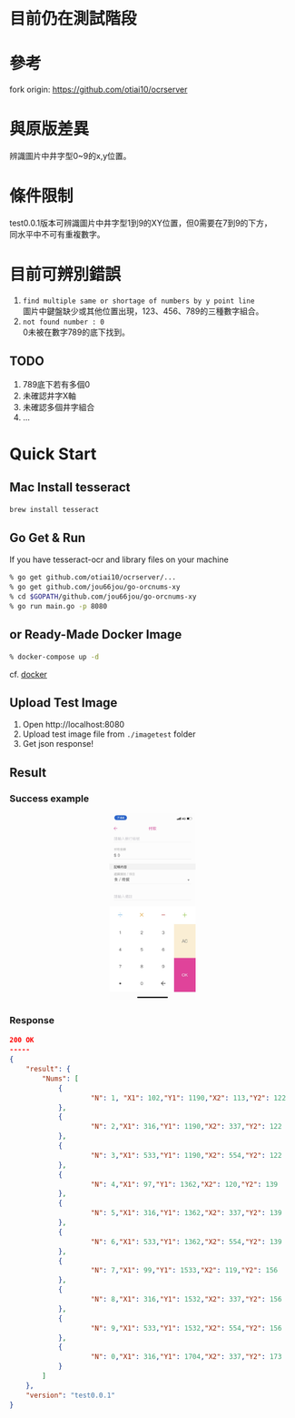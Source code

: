 # 目前仍在測試階段
# 參考
fork origin: https://github.com/otiai10/ocrserver

# 與原版差異
辨識圖片中井字型0~9的x,y位置。

# 條件限制
test0.0.1版本可辨識圖片中井字型1到9的XY位置，但0需要在7到9的下方，  
同水平中不可有重複數字。

# 目前可辨別錯誤
1. `find multiple same or shortage of numbers by y point line`  
圖片中鍵盤缺少或其他位置出現，123、456、789的三種數字組合。
2. `not found number : 0`  
0未被在數字789的底下找到。  

## TODO
1. 789底下若有多個0
2. 未確認井字X軸
3. 未確認多個井字組合
4. ...

# Quick Start

## Mac Install tesseract

```sh
brew install tesseract
```

## Go Get & Run

If you have tesseract-ocr and library files on your machine  

```sh
% go get github.com/otiai10/ocrserver/...
% go get github.com/jou66jou/go-orcnums-xy
% cd $GOPATH/github.com/jou66jou/go-orcnums-xy
% go run main.go -p 8080
```  

## or Ready-Made Docker Image

```sh
% docker-compose up -d
```

cf. [docker](https://www.docker.com/products/docker-toolbox)

## Upload Test Image

1. Open http://localhost:8080
2. Upload test image file from `./imagetest` folder 
3. Get json response!


## Result
### Success example

<div align=center><img width="30%" height="30%" src="https://github.com/jou66jou/go-orcnums-xy/blob/master/imagetest/success.jpg" alt="success case"/></div>

### Response

```json
200 OK
-----
{
	"result": {
		"Nums": [
			{
                    "N": 1,	"X1": 102,"Y1": 1190,"X2": 113,"Y2": 122
			},
			{
                    "N": 2,"X1": 316,"Y1": 1190,"X2": 337,"Y2": 122
			},
			{
                    "N": 3,"X1": 533,"Y1": 1190,"X2": 554,"Y2": 122
			},
			{
                    "N": 4,"X1": 97,"Y1": 1362,"X2": 120,"Y2": 139
			},
			{
                    "N": 5,"X1": 316,"Y1": 1362,"X2": 337,"Y2": 139
			},
			{
                    "N": 6,"X1": 533,"Y1": 1362,"X2": 554,"Y2": 139
			},
			{
                    "N": 7,"X1": 99,"Y1": 1533,"X2": 119,"Y2": 156
			},
			{
                    "N": 8,"X1": 316,"Y1": 1532,"X2": 337,"Y2": 156
			},
			{
                    "N": 9,"X1": 533,"Y1": 1532,"X2": 554,"Y2": 156
			},
			{
                    "N": 0,"X1": 316,"Y1": 1704,"X2": 337,"Y2": 173
			}
		]
	},
	"version": "test0.0.1"
}
```